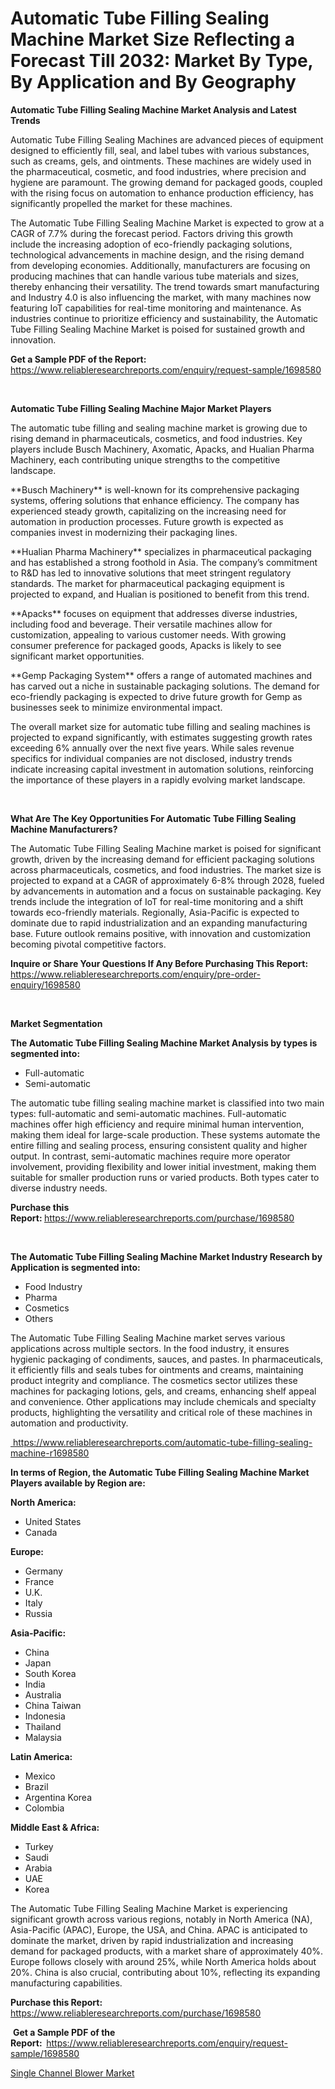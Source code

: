 <p><h1>Automatic Tube Filling Sealing Machine Market Size Reflecting a Forecast Till 2032: Market By Type, By Application and By Geography</h1></p><p><strong>Automatic Tube Filling Sealing Machine Market Analysis and Latest Trends</strong></p>
<p><p>Automatic Tube Filling Sealing Machines are advanced pieces of equipment designed to efficiently fill, seal, and label tubes with various substances, such as creams, gels, and ointments. These machines are widely used in the pharmaceutical, cosmetic, and food industries, where precision and hygiene are paramount. The growing demand for packaged goods, coupled with the rising focus on automation to enhance production efficiency, has significantly propelled the market for these machines.</p><p>The Automatic Tube Filling Sealing Machine Market is expected to grow at a CAGR of 7.7% during the forecast period. Factors driving this growth include the increasing adoption of eco-friendly packaging solutions, technological advancements in machine design, and the rising demand from developing economies. Additionally, manufacturers are focusing on producing machines that can handle various tube materials and sizes, thereby enhancing their versatility. The trend towards smart manufacturing and Industry 4.0 is also influencing the market, with many machines now featuring IoT capabilities for real-time monitoring and maintenance. As industries continue to prioritize efficiency and sustainability, the Automatic Tube Filling Sealing Machine Market is poised for sustained growth and innovation.</p></p>
<p><strong>Get a Sample PDF of the Report:&nbsp;</strong> <a href="https://www.reliableresearchreports.com/enquiry/request-sample/1698580?utm_campaign=2215&utm_medium=2&utm_source=Github&utm_content=ia&utm_term=27032025&utm_id=automatic-tube-filling-sealing-machine">https://www.reliableresearchreports.com/enquiry/request-sample/1698580</a></p>
<p>&nbsp;</p>
<p><strong>Automatic Tube Filling Sealing Machine Major Market Players</strong></p>
<p><p>The automatic tube filling and sealing machine market is growing due to rising demand in pharmaceuticals, cosmetics, and food industries. Key players include Busch Machinery, Axomatic, Apacks, and Hualian Pharma Machinery, each contributing unique strengths to the competitive landscape.</p><p>**Busch Machinery** is well-known for its comprehensive packaging systems, offering solutions that enhance efficiency. The company has experienced steady growth, capitalizing on the increasing need for automation in production processes. Future growth is expected as companies invest in modernizing their packaging lines.</p><p>**Hualian Pharma Machinery** specializes in pharmaceutical packaging and has established a strong foothold in Asia. The company’s commitment to R&D has led to innovative solutions that meet stringent regulatory standards. The market for pharmaceutical packaging equipment is projected to expand, and Hualian is positioned to benefit from this trend.</p><p>**Apacks** focuses on equipment that addresses diverse industries, including food and beverage. Their versatile machines allow for customization, appealing to various customer needs. With growing consumer preference for packaged goods, Apacks is likely to see significant market opportunities.</p><p>**Gemp Packaging System** offers a range of automated machines and has carved out a niche in sustainable packaging solutions. The demand for eco-friendly packaging is expected to drive future growth for Gemp as businesses seek to minimize environmental impact.</p><p>The overall market size for automatic tube filling and sealing machines is projected to expand significantly, with estimates suggesting growth rates exceeding 6% annually over the next five years. While sales revenue specifics for individual companies are not disclosed, industry trends indicate increasing capital investment in automation solutions, reinforcing the importance of these players in a rapidly evolving market landscape.</p></p>
<p>&nbsp;</p>
<p><strong>What Are The Key Opportunities For Automatic Tube Filling Sealing Machine Manufacturers?</strong></p>
<p><p>The Automatic Tube Filling Sealing Machine market is poised for significant growth, driven by the increasing demand for efficient packaging solutions across pharmaceuticals, cosmetics, and food industries. The market size is projected to expand at a CAGR of approximately 6-8% through 2028, fueled by advancements in automation and a focus on sustainable packaging. Key trends include the integration of IoT for real-time monitoring and a shift towards eco-friendly materials. Regionally, Asia-Pacific is expected to dominate due to rapid industrialization and an expanding manufacturing base. Future outlook remains positive, with innovation and customization becoming pivotal competitive factors.</p></p>
<p><strong>Inquire or Share Your Questions If Any Before Purchasing This Report:</strong> <a href="https://www.reliableresearchreports.com/enquiry/pre-order-enquiry/1698580?utm_campaign=2215&utm_medium=2&utm_source=Github&utm_content=ia&utm_term=27032025&utm_id=automatic-tube-filling-sealing-machine">https://www.reliableresearchreports.com/enquiry/pre-order-enquiry/1698580</a></p>
<p>&nbsp;</p>
<p><strong>Market Segmentation</strong></p>
<p><strong>The Automatic Tube Filling Sealing Machine Market Analysis by types is segmented into:</strong></p>
<p><ul><li>Full-automatic</li><li>Semi-automatic</li></ul></p>
<p><p>The automatic tube filling sealing machine market is classified into two main types: full-automatic and semi-automatic machines. Full-automatic machines offer high efficiency and require minimal human intervention, making them ideal for large-scale production. These systems automate the entire filling and sealing process, ensuring consistent quality and higher output. In contrast, semi-automatic machines require more operator involvement, providing flexibility and lower initial investment, making them suitable for smaller production runs or varied products. Both types cater to diverse industry needs.</p></p>
<p><strong>Purchase this Report:&nbsp;</strong><a href="https://www.reliableresearchreports.com/purchase/1698580?utm_campaign=2215&utm_medium=2&utm_source=Github&utm_content=ia&utm_term=27032025&utm_id=automatic-tube-filling-sealing-machine">https://www.reliableresearchreports.com/purchase/1698580</a></p>
<p>&nbsp;</p>
<p><strong>The Automatic Tube Filling Sealing Machine Market Industry Research by Application is segmented into:</strong></p>
<p><ul><li>Food Industry</li><li>Pharma</li><li>Cosmetics</li><li>Others</li></ul></p>
<p><p>The Automatic Tube Filling Sealing Machine market serves various applications across multiple sectors. In the food industry, it ensures hygienic packaging of condiments, sauces, and pastes. In pharmaceuticals, it efficiently fills and seals tubes for ointments and creams, maintaining product integrity and compliance. The cosmetics sector utilizes these machines for packaging lotions, gels, and creams, enhancing shelf appeal and convenience. Other applications may include chemicals and specialty products, highlighting the versatility and critical role of these machines in automation and productivity.</p></p>
<p><a href="https://www.reliableresearchreports.com/automatic-tube-filling-sealing-machine-r1698580?utm_campaign=2215&utm_medium=2&utm_source=Github&utm_content=ia&utm_term=27032025&utm_id=automatic-tube-filling-sealing-machine">&nbsp;https://www.reliableresearchreports.com/automatic-tube-filling-sealing-machine-r1698580</a></p>
<p><strong>In terms of Region, the Automatic Tube Filling Sealing Machine Market Players available by Region are:</strong></p>
<p>
    <p> <strong> North America: </strong>
        <ul>
            <li>United States</li>
            <li>Canada</li>
        </ul>
        </p> 
    <p> <strong> Europe: </strong>
        <ul>
            <li>Germany</li>
            <li>France</li>
            <li>U.K.</li>
            <li>Italy</li>
            <li>Russia</li>
        </ul>
        </p> 
    <p> <strong> Asia-Pacific: </strong>
        <ul>
            <li>China</li>
            <li>Japan</li>
            <li>South Korea</li>
            <li>India</li>
            <li>Australia</li>
            <li>China Taiwan</li>
            <li>Indonesia</li>
            <li>Thailand</li>
            <li>Malaysia</li>
        </ul>
        </p> 
    <p> <strong> Latin America: </strong>
        <ul>
            <li>Mexico</li>
            <li>Brazil</li>
            <li>Argentina Korea</li>
            <li>Colombia</li>
        </ul>
        </p> 
    <p> <strong> Middle East & Africa: </strong>
        <ul>
            <li>Turkey</li>
            <li>Saudi</li>
            <li>Arabia</li>
            <li>UAE</li>
            <li>Korea</li>
        </ul>
    </p>
    </p>
<p><p>The Automatic Tube Filling Sealing Machine Market is experiencing significant growth across various regions, notably in North America (NA), Asia-Pacific (APAC), Europe, the USA, and China. APAC is anticipated to dominate the market, driven by rapid industrialization and increasing demand for packaged products, with a market share of approximately 40%. Europe follows closely with around 25%, while North America holds about 20%. China is also crucial, contributing about 10%, reflecting its expanding manufacturing capabilities.</p></p>
<p><strong>Purchase this Report: </strong><a href="https://www.reliableresearchreports.com/purchase/1698580?utm_campaign=2215&utm_medium=2&utm_source=Github&utm_content=ia&utm_term=27032025&utm_id=automatic-tube-filling-sealing-machine">https://www.reliableresearchreports.com/purchase/1698580</a></p>
<p>&nbsp;<strong>Get a Sample PDF of the Report:&nbsp;&nbsp;</strong><a href="https://www.reliableresearchreports.com/enquiry/request-sample/1698580?utm_campaign=2215&utm_medium=2&utm_source=Github&utm_content=ia&utm_term=27032025&utm_id=automatic-tube-filling-sealing-machine">https://www.reliableresearchreports.com/enquiry/request-sample/1698580</a></p>
<p><strong></strong></p>
<p><p><a href="https://github.com/marloy8/Market-Research-Report-List-7/blob/main/single-channel-blower-market.md?utm_campaign=2215&utm_medium=2&utm_source=Github&utm_content=ia&utm_term=27032025&utm_id=automatic-tube-filling-sealing-machine">Single Channel Blower Market</a></p></p>